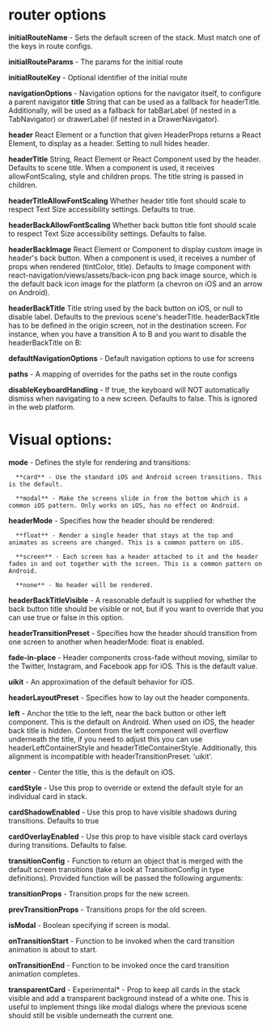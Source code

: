 
# router options



  **initialRouteName**        - Sets the default screen of the stack.
                             Must match one of the keys in route configs.

  **initialRouteParams**      - The params for the initial route

  **initialRouteKey**         - Optional identifier of the initial route

  **navigationOptions**       - Navigation options for the navigator itself,
                               to configure a parent navigator
  **title**                        String that can be used as a fallback for headerTitle. Additionally, will be used as a fallback for tabBarLabel (if nested in a TabNavigator) or drawerLabel (if nested in a DrawerNavigator).

   **header**                       React Element or a function that given HeaderProps returns a React Element, to display as a header. Setting to null hides header.

   **headerTitle**                  String, React Element or React Component used by the header. Defaults to scene title. When a component is used, it receives allowFontScaling, style and children props. The title string is passed in children.

   **headerTitleAllowFontScaling**  Whether header title font should scale to respect Text Size accessibility settings. Defaults to true.

   **headerBackAllowFontScaling**   Whether back button title font should scale to respect Text Size accessibility settings. Defaults to false.

   **headerBackImage**              React Element or Component to display custom image in header's back button. When a component is used, it receives a number of props when rendered (tintColor, title). Defaults to Image component with react-navigation/views/assets/back-icon.png back image source, which is the default back icon image for the platform (a chevron on iOS and an arrow on Android).

   **headerBackTitle**              Title string used by the back button on iOS, or null to disable label. Defaults to the previous scene's headerTitle. headerBackTitle has to be defined in the origin screen, not in the destination screen. For instance, when you have a transition A to B and you want to disable the headerBackTitle on B:

  **defaultNavigationOptions** - Default navigation options to use for screens

  **paths** - A mapping of overrides for the paths set in the route configs

  **disableKeyboardHandling** - If true, the keyboard will NOT automatically dismiss when navigating to a new screen.
                          Defaults to false. This is ignored in the web platform.


# Visual options:

  **mode** - Defines the style for rendering and transitions:

      **card** - Use the standard iOS and Android screen transitions. This is the default.

      **modal** - Make the screens slide in from the bottom which is a common iOS pattern. Only works on iOS, has no effect on Android.

  **headerMode** - Specifies how the header should be rendered:

      **float** - Render a single header that stays at the top and animates as screens are changed. This is a common pattern on iOS.

      **screen** - Each screen has a header attached to it and the header fades in and out together with the screen. This is a common pattern on Android.

      **none** - No header will be rendered.

  **headerBackTitleVisible** - A reasonable default is supplied for whether the back button title should be visible or not, but if you want to override that you can use true or false in this option.

  **headerTransitionPreset** - Specifies how the header should transition from one screen to another when headerMode: float is enabled.

  **fade-in-place** - Header components cross-fade without moving, similar to the Twitter, Instagram, and Facebook app for iOS. This is the default value.

  **uikit** - An approximation of the default behavior for iOS.

  **headerLayoutPreset** - Specifies how to lay out the header components.

  **left** - Anchor the title to the left, near the back button or other left component. This is the default on Android. When used on iOS, the header back title is hidden. Content from the left component will overflow underneath the title, if you need to adjust this you can use headerLeftContainerStyle and headerTitleContainerStyle. Additionally, this alignment is incompatible with headerTransitionPreset: 'uikit'.

  **center** - Center the title, this is the default on iOS.

  **cardStyle** - Use this prop to override or extend the default style for an individual card in stack.

  **cardShadowEnabled** - Use this prop to have visible shadows during transitions. Defaults to true

  **cardOverlayEnabled** - Use this prop to have visible stack card overlays during transitions. Defaults to false.

  **transitionConfig** - Function to return an object that is merged with the default screen transitions (take a look at TransitionConfig in type definitions). Provided function will be passed the following arguments:

  **transitionProps** - Transition props for the new screen.

  **prevTransitionProps** - Transitions props for the old screen.

  **isModal** - Boolean specifying if screen is modal.

  **onTransitionStart** - Function to be invoked when the card transition animation is about to start.

  **onTransitionEnd** - Function to be invoked once the card transition animation completes.

  **transparentCard** - Experimental* - Prop to keep all cards in the stack visible and add a transparent background instead of a white one. This is useful to implement things like modal dialogs where the previous scene should still be visible underneath the current one.
